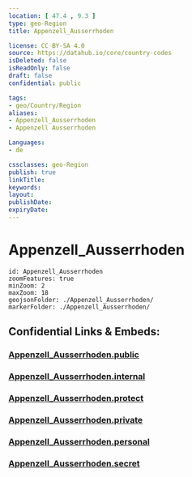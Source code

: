 ```yaml
---
location: [ 47.4 , 9.3 ] 
type: geo-Region
title: Appenzell_Ausserrhoden

license: CC BY-SA 4.0
source: https://datahub.io/core/country-codes
isDeleted: false
isReadOnly: false
draft: false
confidential: public

tags:
- geo/Country/Region
aliases:
- Appenzell_Ausserrhoden
- Appenzell Ausserrhoden

Languages:
- de

cssclasses: geo-Region
publish: true
linkTitle: 
keywords: 
layout: 
publishDate: 
expiryDate: 
---
```


# Appenzell_Ausserrhoden

```leaflet
id: Appenzell_Ausserrhoden
zoomFeatures: true 
minZoom: 2 
maxZoom: 18
geojsonFolder: ./Appenzell_Ausserrhoden/
markerFolder: ./Appenzell_Ausserrhoden/
```


## Confidential Links & Embeds: 

### [Appenzell_Ausserrhoden.public](/_public/\Earth\Continent\Europe\Europe~Central\Switzerland\Switzerland~CantonsAppenzell_Ausserrhoden.public.md) 

### [Appenzell_Ausserrhoden.internal](/_internal/\Earth\Continent\Europe\Europe~Central\Switzerland\Switzerland~CantonsAppenzell_Ausserrhoden.internal.md) 

### [Appenzell_Ausserrhoden.protect](/_protect/\Earth\Continent\Europe\Europe~Central\Switzerland\Switzerland~CantonsAppenzell_Ausserrhoden.protect.md) 

### [Appenzell_Ausserrhoden.private](/_private/\Earth\Continent\Europe\Europe~Central\Switzerland\Switzerland~CantonsAppenzell_Ausserrhoden.private.md) 

### [Appenzell_Ausserrhoden.personal](/_personal/\Earth\Continent\Europe\Europe~Central\Switzerland\Switzerland~CantonsAppenzell_Ausserrhoden.personal.md) 

### [Appenzell_Ausserrhoden.secret](/_secret/\Earth\Continent\Europe\Europe~Central\Switzerland\Switzerland~CantonsAppenzell_Ausserrhoden.secret.md)

